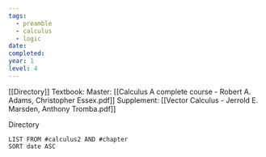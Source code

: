 ```yaml
---
tags:
  - preamble
  - calculus
  - logic
date: 
completed: 
year: 1
level: 4
---
```

[[Directory]]
Textbook:
Master: [[Calculus A complete course - Robert A. Adams, Christopher Essex.pdf]]
Supplement: [[Vector Calculus - Jerrold E. Marsden, Anthony Tromba.pdf]]

Directory
```dataview
LIST FROM #calculus2 AND #chapter
SORT date ASC
```